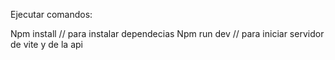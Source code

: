 Ejecutar comandos:

Npm install // para instalar dependecias
Npm run dev // para  iniciar servidor de vite y de la api
